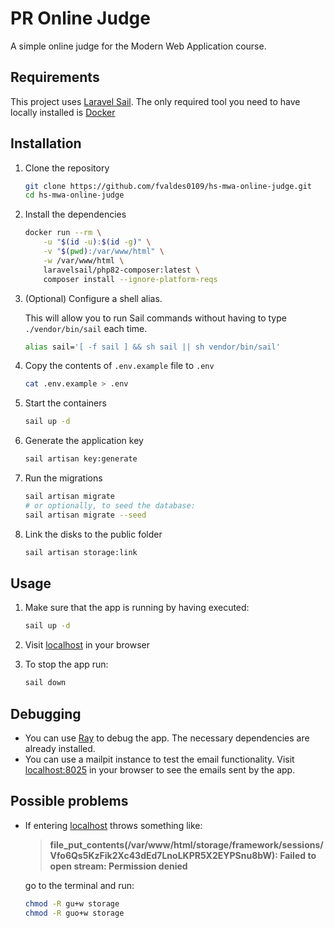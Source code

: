 # PR Online Judge

A simple online judge for the Modern Web Application course.

## Requirements

This project uses [Laravel Sail](https://laravel.com/docs/10.x/sail). The only required tool you need to have locally installed is [Docker](https://www.docker.com/)

## Installation

1. Clone the repository

    ```bash
    git clone https://github.com/fvaldes0109/hs-mwa-online-judge.git
    cd hs-mwa-online-judge
    ```

2. Install the dependencies

    ```bash
    docker run --rm \
        -u "$(id -u):$(id -g)" \
        -v "$(pwd):/var/www/html" \
        -w /var/www/html \
        laravelsail/php82-composer:latest \
        composer install --ignore-platform-reqs
    ```

3. (Optional) Configure a shell alias.

    This will allow you to run Sail commands without having to type `./vendor/bin/sail` each time.

    ```bash
    alias sail='[ -f sail ] && sh sail || sh vendor/bin/sail'
    ```

4. Copy the contents of `.env.example` file to `.env`

    ```bash
    cat .env.example > .env
    ```

5. Start the containers

    ```bash
    sail up -d
    ```

6. Generate the application key

    ```bash
    sail artisan key:generate
    ```

7. Run the migrations

    ```bash
    sail artisan migrate
    # or optionally, to seed the database:
    sail artisan migrate --seed
    ```

8. Link the disks to the public folder

    ```bash
    sail artisan storage:link
    ```

## Usage

1. Make sure that the app is running by having executed:

    ```bash
    sail up -d
    ```

2. Visit [localhost](http://localhost) in your browser

3. To stop the app run:

    ```bash
    sail down
    ```

## Debugging

- You can use [Ray](https://myray.app/) to debug the app. The necessary dependencies are already installed.
- You can use a mailpit instance to test the email functionality. Visit [localhost:8025](http://localhost:8025) in your browser to see the emails sent by the app.

## Possible problems

- If entering [localhost](http://localhost) throws something like:

    >**file_put_contents(/var/www/html/storage/framework/sessions/Vfo6Qs5KzFik2Xc43dEd7LnoLKPR5X2EYPSnu8bW): Failed to open stream: Permission denied**

    go to the terminal and run:

    ```bash
    chmod -R gu+w storage
    chmod -R guo+w storage
    ```
